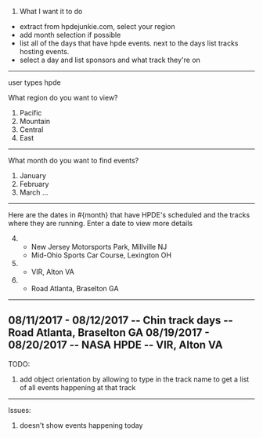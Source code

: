1) What I want it to do
  - extract from hpdejunkie.com, select your region
  - add month selection if possible
  - list all of the days that have hpde events. next to the days list tracks hosting events.
  - select a day and list sponsors and what track they're on
-----------------------------------
user types hpde

What region do you want to view?
1. Pacific
2. Mountain
3. Central
4. East
-----------------------------------------
What month do you want to find events?
1. January
2. February
3. March
...
-----------------------------------------------------------
Here are the dates in #{month} that have HPDE's scheduled and the tracks where they are running. Enter a date to view more details

4.  - New Jersey Motorsports Park, Millville NJ
    - Mid-Ohio Sports Car Course, Lexington OH
5. - VIR, Alton VA
11. - Road Atlanta, Braselton GA

------------------------------------------------------
08/11/2017 - 08/12/2017 -- Chin track days -- Road Atlanta, Braselton GA
08/19/2017 - 08/20/2017 -- NASA HPDE -- VIR, Alton VA
------------------------------------------------------
TODO:
1) add object orientation by allowing to type in the track name to get a list of all events happening at that track
------------------------------------------------------
Issues:
1) doesn't show events happening today
